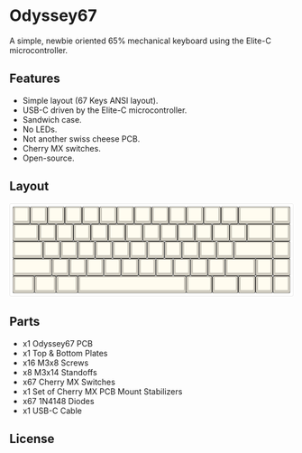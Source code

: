 # Odyssey67

 A simple, newbie oriented 65% mechanical keyboard using the Elite-C microcontroller.

## Features

 * Simple layout (67 Keys ANSI layout).
 * USB-C driven by the Elite-C microcontroller.
 * Sandwich case.
 * No LEDs.
 * Not another swiss cheese PCB.
 * Cherry MX switches.
 * Open-source.

## Layout

 ![KLE Layout](https://github.com/aureliengmichaud/Odyssey67/blob/master/Images/odyssey67-kle-layout.png)

## Parts

 * x1 Odyssey67 PCB
 * x1 Top & Bottom Plates
 * x16 M3x8 Screws
 * x8 M3x14 Standoffs
 * x67 Cherry MX Switches
 * x1 Set of Cherry MX PCB Mount Stabilizers
 * x67 1N4148 Diodes
 * x1 USB-C Cable

## License




